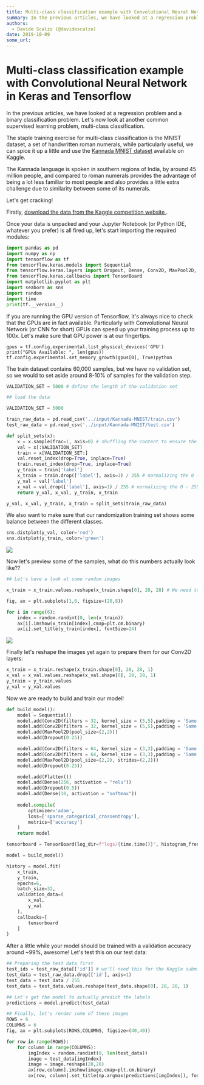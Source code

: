 ```yaml
---
title: Multi-class classification example with Convolutional Neural Network in Keras and Tensorflow
summary: In the previous articles, we have looked at a regression problem and a binary classification problem. Lets now look at another common supervised learning problem, multi-class classification. The staple training exercise for multi-class classification is the MNIST dataset, a set of handwritten roman numerals, while particularly useful, we can spice it up a little and use the Kannada MNIST dataset available on Kaggle. The Kannada language is spoken in southern regions of India, by around 45 millio
authors:
  - Davide Scalzo (@davidescalzo)
date: 2019-10-09
some_url: 
---
```


# Multi-class classification example with Convolutional Neural Network in Keras and Tensorflow


In the previous articles, we have looked at a regression problem and a binary classification problem. Let's now look at another common supervised learning problem, multi-class classification.

The staple training exercise for multi-class classification is the MNIST dataset, a set of handwritten roman numerals, while particularly useful, we can spice it up a little and use the  [Kannada MNIST dataset](https://www.kaggle.com/c/Kannada-MNIST) available on Kaggle.

The Kannada language is spoken in southern regions of India, by around 45 million people, and compared to roman numerals provides the advantage of being a lot less familiar to most people and also provides a little extra challenge due to similarity between some of its numerals.

Let's get cracking!

Firstly, [download the data from the Kaggle competition website ](https://www.kaggle.com/c/Kannada-MNIST/data).

Once your data is unpacked and your Jupyter Notebook (or Python IDE, whatever you prefer) is all fired up, let's start importing the required modules:

```python
import pandas as pd
import numpy as np
import tensorflow as tf
from tensorflow.keras.models import Sequential
from tensorflow.keras.layers import Dropout, Dense, Conv2D, MaxPool2D, Flatten
from tensorflow.keras.callbacks import TensorBoard
import matplotlib.pyplot as plt
import seaborn as sns
import random
import time
print(tf.__version__)
```

If you are running the GPU version of Tensorflow, it's always nice to check that the GPUs are in fact available. Particularly with Convolutional Neural Network (or CNN  for short) GPUs can speed up your training process up to 100x. Let's make sure that GPU power is at our fingertips.

```
gpus = tf.config.experimental.list_physical_devices('GPU')
print("GPUs Available: ", len(gpus))
tf.config.experimental.set_memory_growth(gpus[0], True)python
```

The train dataset contains 60,000 samples, but we have no validation set, so we would to set  aside around  8-10% of samples for the validation step.

```python
VALIDATION_SET = 5000 # define the length of the validation set

## load the data

VALIDATION_SET = 5000

train_raw_data = pd.read_csv('../input/Kannada-MNIST/train.csv')
test_raw_data = pd.read_csv('../input/Kannada-MNIST/test.csv')

def split_sets(x):
    x = x.sample(frac=1, axis=0) # shuffling the content to ensure the model doesn't learn about the order of the items
    val = x[:VALIDATION_SET]
    train = x[VALIDATION_SET:]
    val.reset_index(drop=True, inplace=True)
    train.reset_index(drop=True, inplace=True)
    y_train = train['label']
    x_train = train.drop(['label'], axis=1) / 255 # normalizing the 0 - 255 scale to 0 -1
    y_val = val['label']
    x_val = val.drop(['label'], axis=1) / 255 # normalizing the 0 - 255 scale to 0 -1
    return y_val, x_val, y_train, x_train

y_val, x_val, y_train, x_train = split_sets(train_raw_data)
```

We also want to make sure that our randomization training set shows some balance between the different classes.

```python
sns.distplot(y_val, color='red')
sns.distplot(y_train, color='green')
```

![](https://api.kauri.io:443/ipfs/QmTrWCRy9mNzmTSNQ3j4ZFkNSS69uDB2PM1FA1Roq74kMH)

Now let's preview some of the samples, what do this numbers actually look like??

```python
## Let's have a look at some random images

x_train = x_train.values.reshape(x_train.shape[0], 28, 28) # We need to reshape the images to be arranged in a square format

fig, ax = plt.subplots(1,6, figsize=(20,8))

for i in range(6):
    index = random.randint(0, len(x_train))
    ax[i].imshow(x_train[index],cmap=plt.cm.binary)
    ax[i].set_title(y_train[index], fontSize=24)
```
![](https://api.kauri.io:443/ipfs/Qmf8p1UG3KcP7ruNTopYQbFCo7HLEw1DTXhiyjsQHJsL9t)

Finally let's reshape the images yet again to prepare them for our Conv2D layers:
```python
x_train = x_train.reshape(x_train.shape[0], 28, 28, 1)
x_val = x_val.values.reshape(x_val.shape[0], 28, 28, 1)
y_train = y_train.values
y_val = y_val.values
```

Now we are ready to build and train our model!

```python
def build_model():
    model = Sequential()
    model.add(Conv2D(filters = 32, kernel_size = (5,5),padding = 'Same', activation ='relu', input_shape = (28, 28, 1)))
    model.add(Conv2D(filters = 32, kernel_size = (5,5),padding = 'Same',  activation ='relu'))
    model.add(MaxPool2D(pool_size=(2,2)))
    model.add(Dropout(0.25))

    model.add(Conv2D(filters = 64, kernel_size = (3,3),padding = 'Same', activation ='relu'))
    model.add(Conv2D(filters = 64, kernel_size = (3,3),padding = 'Same', activation ='relu'))
    model.add(MaxPool2D(pool_size=(2,2), strides=(2,2)))
    model.add(Dropout(0.25))

    model.add(Flatten())
    model.add(Dense(256, activation = "relu"))
    model.add(Dropout(0.5))
    model.add(Dense(10, activation = "softmax"))
    
    model.compile(
        optimizer='adam',
        loss=['sparse_categorical_crossentropy'],
        metrics=['accuracy']
    )
    return model

tensorboard = TensorBoard(log_dir=f"logs/{time.time()}", histogram_freq=1)

model = build_model()

history = model.fit(
    x_train,
    y_train,
    epochs=6,
    batch_size=32,
    validation_data=(
        x_val,
        y_val
    ),
    callbacks=[
        tensorboard
    ]
)
```

After a little while your model should be trained with a validation accuracy around ~99%, awesome! Let's test this on our test data:

```python
## Preparing the test data first
test_ids = test_raw_data[['id']] # we'll need this for the Kaggle submission
test_data = test_raw_data.drop(['id'], axis=1)
test_data = test_data / 255
test_data = test_data.values.reshape(test_data.shape[0], 28, 28, 1)

## Let's get the model to actually predict the labels
predictions = model.predict(test_data)

## Finally, let's render some of these images
ROWS = 6
COLUMNS = 6
fig, ax = plt.subplots(ROWS,COLUMNS, figsize=(40,40))

for row in range(ROWS):
    for column in range(COLUMNS):
        imgIndex = random.randint(0, len(test_data))
        image = test_data[imgIndex]
        image = image.reshape(28,28)
        ax[row,column].imshow(image,cmap=plt.cm.binary)
        ax[row, column].set_title(np.argmax(predictions[imgIndex]), fontSize=24)

```
